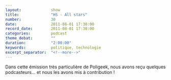 ```yaml
---
layout:             show
title:              "HS - All stars"
number:             30
date:               2011-08-01 17:30:00
record_date:        2011-08-01 17:30:00
categories:         podcast
theme_debat:        ""
duration:           "2:00:00"
keywords:           politique, technologie
excerpt_separator:  "<!--more-->"
---
```


Dans cette émission très particulière de Poligeek, nous avons reçu quelques podcasteurs... et nous les avons mis à contribution !
